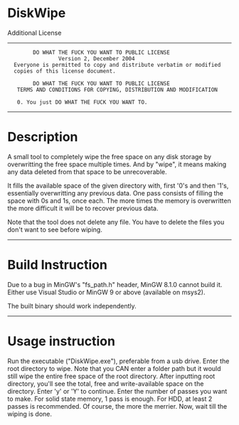 # DiskWipe

Additional License
______________________________________________________________________
            DO WHAT THE FUCK YOU WANT TO PUBLIC LICENSE 
                    Version 2, December 2004
 	  Everyone is permitted to copy and distribute verbatim or modified 
	  copies of this license document.
    
            DO WHAT THE FUCK YOU WANT TO PUBLIC LICENSE 
       TERMS AND CONDITIONS FOR COPYING, DISTRIBUTION AND MODIFICATION 
   
       0. You just DO WHAT THE FUCK YOU WANT TO.
 ______________________________________________________________________

# Description
A small tool to completely wipe the free space on any disk storage by overwritting the free space multiple times.
And by "wipe", it means making any data deleted from that space to be unrecoverable.

It fills the available space of the given directory with, first '0's and then '1's, essentially overwritting any 
previous data. One pass consists of filling the space with 0s and 1s, once each. The more times the memory is 
overwritten the more difficult it will be to recover previous data.

Note that the tool does not delete any file. You have to delete the files you don't want to see before wiping.
_________________________________________________________________________________________________________________

# Build Instruction
Due to a bug in MinGW's "fs_path.h" header, MinGW 8.1.0 cannot build it. Either use Visual Studio or MinGW 9 or 
above (available on msys2).

The built binary should work independently.
_________________________________________________________________________________________________________________

# Usage instruction
Run the executable ("DiskWipe.exe"), preferable from a usb drive. Enter the root directory to wipe. Note that you
CAN enter a folder path but it would still wipe the entire free space of the root directory. After inputting root
directory, you'll see the total, free and write-available space on the directory. Enter 'y' or 'Y' to continue. 
Enter the number of passes you want to make. For solid state memory, 1 pass is enough. For HDD, at least 2 passes
is recommended. Of course, the more the merrier. Now, wait till the wiping is done.
